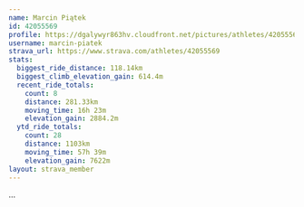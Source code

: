 ```yaml
---
name: Marcin Piątek
id: 42055569
profile: https://dgalywyr863hv.cloudfront.net/pictures/athletes/42055569/12602382/1/large.jpg
username: marcin-piatek
strava_url: https://www.strava.com/athletes/42055569
stats:
  biggest_ride_distance: 118.14km
  biggest_climb_elevation_gain: 614.4m
  recent_ride_totals:
    count: 8
    distance: 281.33km
    moving_time: 16h 23m
    elevation_gain: 2884.2m
  ytd_ride_totals:
    count: 28
    distance: 1103km
    moving_time: 57h 39m
    elevation_gain: 7622m
layout: strava_member
--- 
```

...
